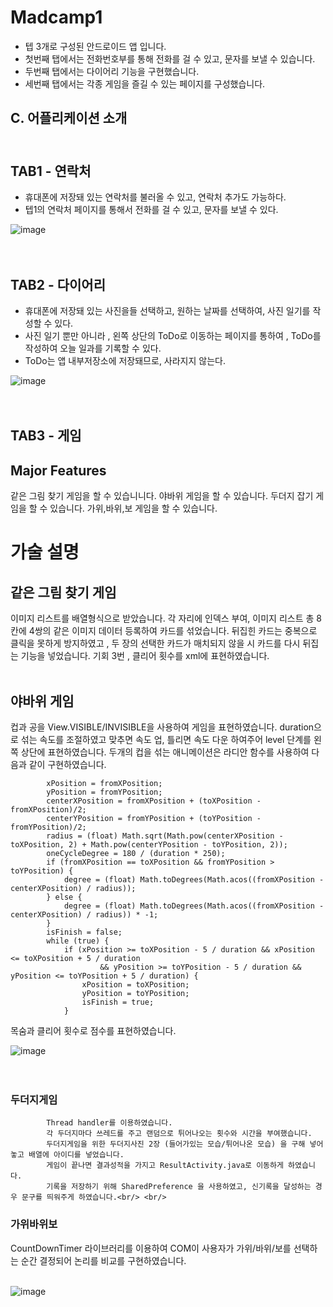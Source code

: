 # Madcamp1

- 텝 3개로 구성된 안드로이드 앱 입니다.
- 첫번째 탭에서는 전화번호부를 통해 전화를 걸 수 있고, 문자를 보낼 수 있습니다.
- 두번째 탭에서는 다이어리 기능을 구현했습니다. 
- 세번째 탭에서는 각종 게임을 즐길 수 있는 페이지를 구성했습니다.  <br/> 




## C. 어플리케이션 소개<br/> <br/> 
## TAB1 - 연락처
- 휴대폰에 저장돼 있는 연락처를 불러올 수 있고, 연락처 추가도 가능하다.
- 텝1의 연락처 페이지를 통해서 전화를 걸 수 있고, 문자를 보낼 수 있다.

![image](https://user-images.githubusercontent.com/77230391/177314056-5245b87b-b8eb-4b02-a9ed-244eab812e72.png)<br/> <br/> <br/> 



## TAB2 - 다이어리

- 휴대폰에 저장돼 있는 사진을들 선택하고, 원하는 날짜를 선택하여, 사진 일기를 작성할 수 있다.
- 사진 일기 뿐만 아니라 , 왼쪽 상단의 ToDo로 이동하는 페이지를 통하여 , ToDo를 작성하여 오늘 일과를 기록할 수 있다.
- ToDo는 앱 내부저장소에 저장돼므로, 사라지지 않는다.

![image](https://user-images.githubusercontent.com/77230391/177312445-49c01d1c-ca1e-4564-8687-b511f27baffc.png)  <br/> <br/> <br/> 


## TAB3 - 게임 
## Major Features
   같은 그림 찾기 게임을 할 수 있습니니다.
   야바위 게임을 할 수 있습니다.
   두더지 잡기 게임을 할 수 있습니다.
   가위,바위,보 게임을 할 수 있습니다.
   
# 가술 설명
  
## 같은 그림 찾기 게임 
 이미지 리스트를 배열형식으로 받았습니다.
 각 자리에 인덱스 부여, 이미지 리스트 총 8 칸에 4쌍의 같은 이미지 데이터 등록하여 카드를 섞었습니다.
 뒤집힌 카드는 중복으로 클릭을 못하게 방지하였고 , 두 장의 선택한 카드가 매치되지 않을 시 카드를 다시 뒤집는 기능을 넣었습니다.
 기회 3번 , 클리어 횟수를 xml에 표현하였습니다.<br/> <br/>
    
## 야바위 게임
 컵과 공을 View.VISIBLE/INVISIBLE을 사용하여 게임을 표현하였습니다.
  duration으로 섞는 속도를 조절하였고 맞추면 속도 업, 틀리면 속도 다운 하여주어 level 단계를 왼쪽 상단에 표현하였습니다.
  두개의 컵을 섞는 애니메이션은 라디안 함수를 사용하여 다음과 같이 구현하였습니다. 
        
        
       
            xPosition = fromXPosition;
            yPosition = fromYPosition;
            centerXPosition = fromXPosition + (toXPosition - fromXPosition)/2;
            centerYPosition = fromYPosition + (toYPosition - fromYPosition)/2;
            radius = (float) Math.sqrt(Math.pow(centerXPosition - toXPosition, 2) + Math.pow(centerYPosition - toYPosition, 2));
            oneCycleDegree = 180 / (duration * 250);
            if (fromXPosition == toXPosition && fromYPosition > toYPosition) {
                degree = (float) Math.toDegrees(Math.acos((fromXPosition - centerXPosition) / radius));
            } else {
                degree = (float) Math.toDegrees(Math.acos((fromXPosition - centerXPosition) / radius)) * -1;
            }
            isFinish = false;
            while (true) {
                if (xPosition >= toXPosition - 5 / duration && xPosition <= toXPosition + 5 / duration
                        && yPosition >= toYPosition - 5 / duration && yPosition <= toYPosition + 5 / duration) {
                    xPosition = toXPosition;
                    yPosition = toYPosition;
                    isFinish = true;
                }
           
 목숨과 클리어 횟수로 점수를 표현하였습니다.
            

![image](https://user-images.githubusercontent.com/77230391/177317044-b0a3f8cf-e63e-4b6f-b6f5-2dd13bdbad75.png)  <br/> <br/> <br/> 
            
### 두더지게임
            Thread handler를 이용하였습니다.
            각 두더지마다 쓰레드를 주고 랜덤으로 튀어나오는 횟수와 시간을 부여했습니다.
            두더지게임을 위한 두더지사진 2장 (들어가있는 모습/튀어나온 모습) 을 구해 넣어놓고 배열에 아이디를 넣었습니다.
            게임이 끝나면 결과성적을 가지고 ResultActivity.java로 이동하게 하였습니다.
            기록을 저장하기 위해 SharedPreference 을 사용하였고, 신기록을 달성하는 경우 문구를 띄워주게 하였습니다.<br/> <br/>
            
            
            
### 가위바위보

 CountDownTimer 라이브러리를 이용하여 COM이 사용자가 가위/바위/보를 선택하는 순간 결정되어 논리를 비교를 구현하였습니다.<br/> <br/>

![image](https://user-images.githubusercontent.com/77230391/177317131-558f2606-b2a9-4552-a94d-916b5a5d02d6.png)

